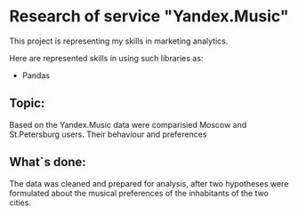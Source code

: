 # **Research of service "Yandex.Music"** 

This project is representing my skills in marketing analytics.

Here are represented skills in using such libraries as: 
* Pandas


## Topic:
Based on the Yandex.Music data were comparisied Moscow and St.Petersburg users. Their behaviour and preferences


## What`s done:
The data was cleaned and prepared for analysis, after two hypotheses were formulated about the musical preferences of the inhabitants of the two cities.
